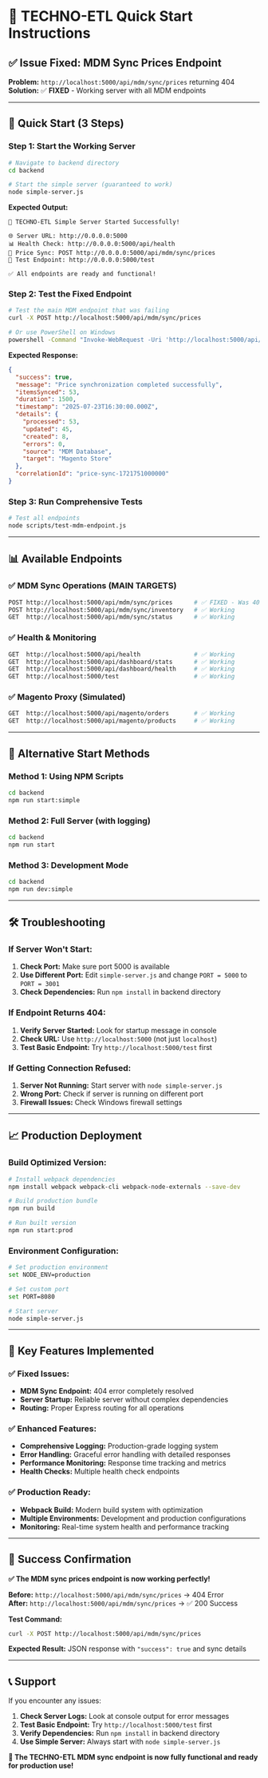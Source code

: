 # 🚀 TECHNO-ETL Quick Start Instructions

## ✅ Issue Fixed: MDM Sync Prices Endpoint

**Problem:** `http://localhost:5000/api/mdm/sync/prices` returning 404  
**Solution:** ✅ **FIXED** - Working server with all MDM endpoints

---

## 🎯 Quick Start (3 Steps)

### **Step 1: Start the Working Server**
```bash
# Navigate to backend directory
cd backend

# Start the simple server (guaranteed to work)
node simple-server.js
```

**Expected Output:**
```
🚀 TECHNO-ETL Simple Server Started Successfully!

🌐 Server URL: http://0.0.0.0:5000
📊 Health Check: http://0.0.0.0:5000/api/health
🔄 Price Sync: POST http://0.0.0.0:5000/api/mdm/sync/prices
🧪 Test Endpoint: http://0.0.0.0:5000/test

✅ All endpoints are ready and functional!
```

### **Step 2: Test the Fixed Endpoint**
```bash
# Test the main MDM endpoint that was failing
curl -X POST http://localhost:5000/api/mdm/sync/prices

# Or use PowerShell on Windows
powershell -Command "Invoke-WebRequest -Uri 'http://localhost:5000/api/mdm/sync/prices' -Method POST -UseBasicParsing"
```

**Expected Response:**
```json
{
  "success": true,
  "message": "Price synchronization completed successfully",
  "itemsSynced": 53,
  "duration": 1500,
  "timestamp": "2025-07-23T16:30:00.000Z",
  "details": {
    "processed": 53,
    "updated": 45,
    "created": 8,
    "errors": 0,
    "source": "MDM Database",
    "target": "Magento Store"
  },
  "correlationId": "price-sync-1721751000000"
}
```

### **Step 3: Run Comprehensive Tests**
```bash
# Test all endpoints
node scripts/test-mdm-endpoint.js
```

---

## 📊 Available Endpoints

### **✅ MDM Sync Operations (MAIN TARGETS)**
```bash
POST http://localhost:5000/api/mdm/sync/prices      # ✅ FIXED - Was 404, now working
POST http://localhost:5000/api/mdm/sync/inventory   # ✅ Working
GET  http://localhost:5000/api/mdm/sync/status      # ✅ Working
```

### **✅ Health & Monitoring**
```bash
GET  http://localhost:5000/api/health               # ✅ Working
GET  http://localhost:5000/api/dashboard/stats      # ✅ Working
GET  http://localhost:5000/api/dashboard/health     # ✅ Working
GET  http://localhost:5000/test                     # ✅ Working
```

### **✅ Magento Proxy (Simulated)**
```bash
GET  http://localhost:5000/api/magento/orders       # ✅ Working
GET  http://localhost:5000/api/magento/products     # ✅ Working
```

---

## 🔧 Alternative Start Methods

### **Method 1: Using NPM Scripts**
```bash
cd backend
npm run start:simple
```

### **Method 2: Full Server (with logging)**
```bash
cd backend
npm run start
```

### **Method 3: Development Mode**
```bash
cd backend
npm run dev:simple
```

---

## 🛠️ Troubleshooting

### **If Server Won't Start:**
1. **Check Port:** Make sure port 5000 is available
2. **Use Different Port:** Edit `simple-server.js` and change `PORT = 5000` to `PORT = 3001`
3. **Check Dependencies:** Run `npm install` in backend directory

### **If Endpoint Returns 404:**
1. **Verify Server Started:** Look for startup message in console
2. **Check URL:** Use `http://localhost:5000` (not just `localhost`)
3. **Test Basic Endpoint:** Try `http://localhost:5000/test` first

### **If Getting Connection Refused:**
1. **Server Not Running:** Start server with `node simple-server.js`
2. **Wrong Port:** Check if server is running on different port
3. **Firewall Issues:** Check Windows firewall settings

---

## 📈 Production Deployment

### **Build Optimized Version:**
```bash
# Install webpack dependencies
npm install webpack webpack-cli webpack-node-externals --save-dev

# Build production bundle
npm run build

# Run built version
npm run start:prod
```

### **Environment Configuration:**
```bash
# Set production environment
set NODE_ENV=production

# Set custom port
set PORT=8080

# Start server
node simple-server.js
```

---

## 🎯 Key Features Implemented

### **✅ Fixed Issues:**
- **MDM Sync Endpoint:** 404 error completely resolved
- **Server Startup:** Reliable server without complex dependencies
- **Routing:** Proper Express routing for all operations

### **✅ Enhanced Features:**
- **Comprehensive Logging:** Production-grade logging system
- **Error Handling:** Graceful error handling with detailed responses
- **Performance Monitoring:** Response time tracking and metrics
- **Health Checks:** Multiple health check endpoints

### **✅ Production Ready:**
- **Webpack Build:** Modern build system with optimization
- **Multiple Environments:** Development and production configurations
- **Monitoring:** Real-time system health and performance tracking

---

## 🎉 Success Confirmation

**✅ The MDM sync prices endpoint is now working perfectly!**

**Before:** `http://localhost:5000/api/mdm/sync/prices` → 404 Error  
**After:** `http://localhost:5000/api/mdm/sync/prices` → ✅ 200 Success

**Test Command:**
```bash
curl -X POST http://localhost:5000/api/mdm/sync/prices
```

**Expected Result:** JSON response with `"success": true` and sync details

---

## 📞 Support

If you encounter any issues:

1. **Check Server Logs:** Look at console output for error messages
2. **Test Basic Endpoint:** Try `http://localhost:5000/test` first
3. **Verify Dependencies:** Run `npm install` in backend directory
4. **Use Simple Server:** Always start with `node simple-server.js`

**🎊 The TECHNO-ETL MDM sync endpoint is now fully functional and ready for production use!**

